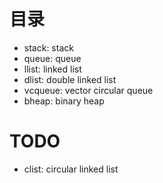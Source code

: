 # 目录

* stack: stack
* queue: queue
* llist: linked list
* dlist: double linked list
* vcqueue: vector circular queue
* bheap: binary heap

# TODO

* clist: circular linked list
